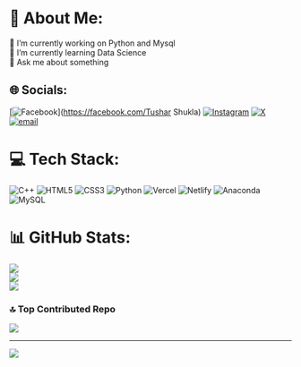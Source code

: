 # 💫 About Me:
🔭 I’m currently working on Python and Mysql<br>🌱 I’m currently learning Data Science<br>💬 Ask me about something<br>


## 🌐 Socials:
[![Facebook](https://img.shields.io/badge/Facebook-%231877F2.svg?logo=Facebook&logoColor=white)](https://facebook.com/Tushar Shukla) [![Instagram](https://img.shields.io/badge/Instagram-%23E4405F.svg?logo=Instagram&logoColor=white)](https://instagram.com/tushar_rshukla) [![X](https://img.shields.io/badge/X-black.svg?logo=X&logoColor=white)](https://x.com/@TusharS24090447) [![email](https://img.shields.io/badge/Email-D14836?logo=gmail&logoColor=white)](mailto:tusharshukla880@gmail.com) 

# 💻 Tech Stack:
![C++](https://img.shields.io/badge/c++-%2300599C.svg?style=for-the-badge&logo=c%2B%2B&logoColor=white) ![HTML5](https://img.shields.io/badge/html5-%23E34F26.svg?style=for-the-badge&logo=html5&logoColor=white) ![CSS3](https://img.shields.io/badge/css3-%231572B6.svg?style=for-the-badge&logo=css3&logoColor=white) ![Python](https://img.shields.io/badge/python-3670A0?style=for-the-badge&logo=python&logoColor=ffdd54) ![Vercel](https://img.shields.io/badge/vercel-%23000000.svg?style=for-the-badge&logo=vercel&logoColor=white) ![Netlify](https://img.shields.io/badge/netlify-%23000000.svg?style=for-the-badge&logo=netlify&logoColor=#00C7B7) ![Anaconda](https://img.shields.io/badge/Anaconda-%2344A833.svg?style=for-the-badge&logo=anaconda&logoColor=white) ![MySQL](https://img.shields.io/badge/mysql-4479A1.svg?style=for-the-badge&logo=mysql&logoColor=white)
# 📊 GitHub Stats:
![](https://github-readme-stats.vercel.app/api?username=tusharshukla34&theme=default_repocard&hide_border=false&include_all_commits=false&count_private=false)<br/>
![](https://nirzak-streak-stats.vercel.app/?user=tusharshukla34&theme=default_repocard&hide_border=false)<br/>
![](https://github-readme-stats.vercel.app/api/top-langs/?username=tusharshukla34&theme=default_repocard&hide_border=false&include_all_commits=false&count_private=false&layout=compact)

### 🔝 Top Contributed Repo
![](https://github-contributor-stats.vercel.app/api?username=tusharshukla34&limit=5&theme=default&combine_all_yearly_contributions=true)

---
[![](https://visitcount.itsvg.in/api?id=tusharshukla34&icon=0&color=0)](https://visitcount.itsvg.in)

<!-- Proudly created with GPRM ( https://gprm.itsvg.in ) -->
